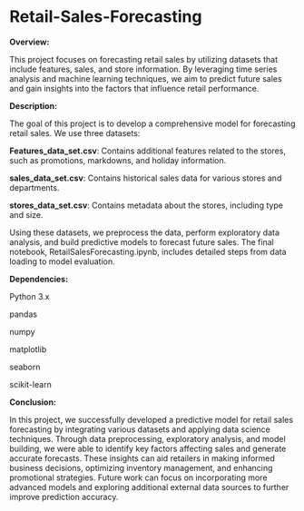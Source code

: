 # Retail-Sales-Forecasting
**Overview:**

This project focuses on forecasting retail sales by utilizing datasets that include features, sales, and store information. By leveraging time series analysis and machine learning techniques, we aim to predict future sales and gain insights into the factors that influence retail performance.

**Description:**

The goal of this project is to develop a comprehensive model for forecasting retail sales. We use three datasets:

**Features_data_set.csv**: Contains additional features related to the stores, such as promotions, markdowns, and holiday information.

**sales_data_set.csv**: Contains historical sales data for various stores and departments.

**stores_data_set.csv**: Contains metadata about the stores, including type and size.

Using these datasets, we preprocess the data, perform exploratory data analysis, and build predictive models to forecast future sales. The final notebook, RetailSalesForecasting.ipynb, includes detailed steps from data loading to model evaluation.

**Dependencies:**

Python 3.x

pandas

numpy

matplotlib

seaborn

scikit-learn

**Conclusion:**

In this project, we successfully developed a predictive model for retail sales forecasting by integrating various datasets and applying data science techniques. Through data preprocessing, exploratory analysis, and model building, we were able to identify key factors affecting sales and generate accurate forecasts. These insights can aid retailers in making informed business decisions, optimizing inventory management, and enhancing promotional strategies. Future work can focus on incorporating more advanced models and exploring additional external data sources to further improve prediction accuracy.
